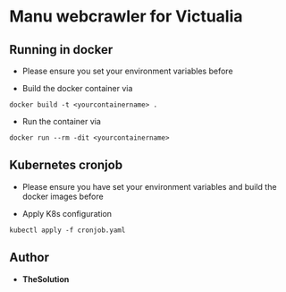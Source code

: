 # Manu webcrawler for Victualia

## Running in docker

* Please ensure you set your environment variables before

* Build the docker container via 

```plain
docker build -t <yourcontainername> .
```

* Run the container via

```plain
docker run --rm -dit <yourcontainername>
```

## Kubernetes cronjob

* Please ensure you have set your environment variables and build the docker images before

* Apply K8s configuration

```plain
kubectl apply -f cronjob.yaml
```

## Author

* **TheSolution**
